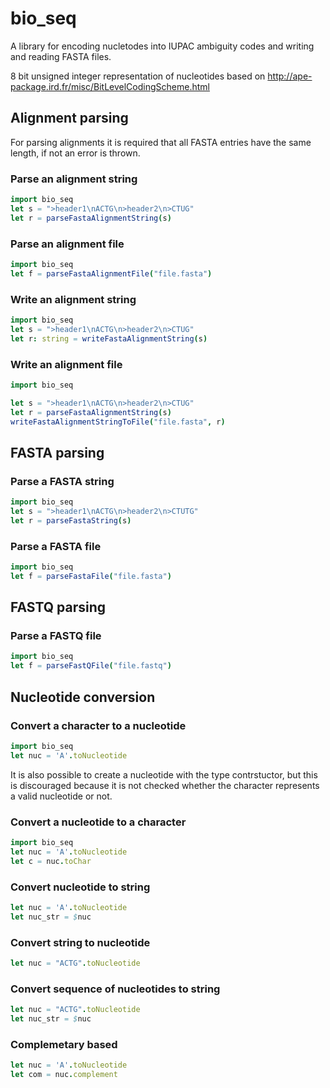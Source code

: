 # bio\_seq
A library for encoding nucletodes into IUPAC ambiguity codes and writing and reading FASTA files.

8 bit unsigned integer representation of nucleotides based on http://ape-package.ird.fr/misc/BitLevelCodingScheme.html


## Alignment parsing
For parsing alignments it is required that all FASTA entries have the same length, if not an error is thrown. 

### Parse an alignment string 
```Nim
import bio_seq
let s = ">header1\nACTG\n>header2\n>CTUG"
let r = parseFastaAlignmentString(s)
```

### Parse an alignment file
```Nim
import bio_seq
let f = parseFastaAlignmentFile("file.fasta")
```


### Write an alignment string 
```Nim
import bio_seq
let s = ">header1\nACTG\n>header2\n>CTUG"
let r: string = writeFastaAlignmentString(s)
```

### Write an alignment file
```Nim
import bio_seq

let s = ">header1\nACTG\n>header2\n>CTUG"
let r = parseFastaAlignmentString(s)
writeFastaAlignmentStringToFile("file.fasta", r)
```

## FASTA parsing

### Parse a FASTA string 
```Nim
import bio_seq
let s = ">header1\nACTG\n>header2\n>CTUTG"
let r = parseFastaString(s)
```

### Parse a FASTA file
```Nim
import bio_seq
let f = parseFastaFile("file.fasta")
```

## FASTQ parsing

### Parse a FASTQ file
```Nim
import bio_seq
let f = parseFastQFile("file.fastq")
```


## Nucleotide conversion

### Convert a character to a nucleotide
```Nim
import bio_seq
let nuc = 'A'.toNucleotide

```
It is also possible to create a nucleotide with the type contrstuctor, but this is discouraged because it is not checked whether the character represents a valid nucleotide or not.


### Convert a nucleotide to a character
```Nim
import bio_seq
let nuc = 'A'.toNucleotide
let c = nuc.toChar
```

### Convert nucleotide to string
```Nim
let nuc = 'A'.toNucleotide
let nuc_str = $nuc
```

### Convert string to nucleotide
```Nim
let nuc = "ACTG".toNucleotide
```

### Convert sequence of nucleotides to string
```Nim
let nuc = "ACTG".toNucleotide
let nuc_str = $nuc
```

### Complemetary based
```Nim
let nuc = 'A'.toNucleotide
let com = nuc.complement
```
